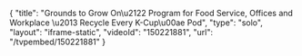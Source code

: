 {
    "title": "Grounds to Grow On\u2122 Program for Food Service, Offices and Workplace \u2013 Recycle Every K-Cup\u00ae Pod",
    "type": "solo",
    "layout": "iframe-static",
    "videoId": "150221881",
    "url": "\/tvpembed\/150221881"
}